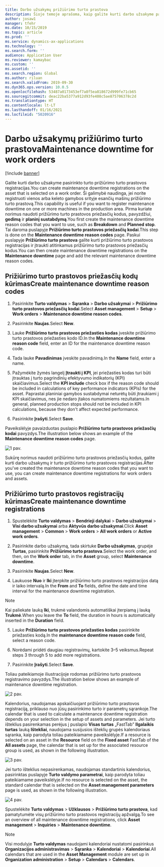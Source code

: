 ```yaml
---
title: Darbo užsakymų prižiūrimo turto prastova
description: Šioje temoje aprašoma, kaip galite kurti darbo užsakyme pasirinkto turto prižiūrimo turto prastovos registracijas.
author: josaw1
manager: tfehr
ms.date: 10/15/2019
ms.topic: article
ms.prod: ''
ms.service: dynamics-ax-applications
ms.technology: ''
ms.search.form: ''
audience: Application User
ms.reviewer: kamaybac
ms.custom: ''
ms.assetid: ''
ms.search.region: Global
ms.author: riluan
ms.search.validFrom: 2019-09-30
ms.dyn365.ops.version: 10.0.5
ms.openlocfilehash: 53487a0173453ef7a8f5ea818672d999fe71cb65
ms.sourcegitcommit: deac22ba5377a912d93fe408c5ae875706378c2d
ms.translationtype: HT
ms.contentlocale: lt-LT
ms.lasthandoff: 01/16/2021
ms.locfileid: "5020916"
---
```

# <a name="maintenance-downtime-for-work-orders"></a><span data-ttu-id="6ad57-103">Darbo užsakymų prižiūrimo turto prastova</span><span class="sxs-lookup"><span data-stu-id="6ad57-103">Maintenance downtime for work orders</span></span>

[!include [banner](../../includes/banner.md)]


<span data-ttu-id="6ad57-104">Galite kurti darbo užsakyme pasirinkto turto prižiūrimo turto prastovos registracijas.</span><span class="sxs-lookup"><span data-stu-id="6ad57-104">You can create maintenance downtime registrations on the asset that is selected on a work order.</span></span> <span data-ttu-id="6ad57-105">Ši galimybė naudinga, jei norite registruoti vienos arba keleto gamybos srityje esančių mašinų prižiūrimo turto prastovą.</span><span class="sxs-lookup"><span data-stu-id="6ad57-105">This capability is useful if you want to register maintenance downtime on one or more machines in the production area.</span></span> <span data-ttu-id="6ad57-106">Pirma kuriate norimus naudoti prižiūrimo turto prastovos priežasčių kodus, pavyzdžiui, **gedimą** ir **planinį sustabdymą**.</span><span class="sxs-lookup"><span data-stu-id="6ad57-106">You first create the maintenance downtime reason codes that you want to use, such as **Breakdown** and **Planned stop**.</span></span> <span data-ttu-id="6ad57-107">Tai daroma puslapyje **Prižiūrimo turto prastovos priežasčių kodai**.</span><span class="sxs-lookup"><span data-stu-id="6ad57-107">This step is done on the **Maintenance downtime reason codes** page.</span></span> <span data-ttu-id="6ad57-108">Paskui puslapyje **Prižiūrimo turto prastova** galite kurti prižiūrimo turto prastovos registracijas ir įtraukti atitinkamus prižiūrimo turto prastovos priežasčių kodus.</span><span class="sxs-lookup"><span data-stu-id="6ad57-108">You can then create maintenance downtime registrations on the **Maintenance downtime** page and add the relevant maintenance downtime reason codes.</span></span>

## <a name="create-maintenance-downtime-reason-codes"></a><span data-ttu-id="6ad57-109">Prižiūrimo turto prastovos priežasčių kodų kūrimas</span><span class="sxs-lookup"><span data-stu-id="6ad57-109">Create maintenance downtime reason codes</span></span>

1. <span data-ttu-id="6ad57-110">Pasirinkite **Turto valdymas** > **Sąranka** > **Darbo užsakymai** > **Prižiūrimo turto prastovos priežasčių kodai**.</span><span class="sxs-lookup"><span data-stu-id="6ad57-110">Select **Asset management** > **Setup** > **Work orders** > **Maintenance downtime reason codes**.</span></span>

2. <span data-ttu-id="6ad57-111">Pasirinkite **Naujas**.</span><span class="sxs-lookup"><span data-stu-id="6ad57-111">Select **New**.</span></span>

3. <span data-ttu-id="6ad57-112">Lauke **Prižiūrimo turto prastovos priežasties kodas** įveskite prižiūrimo turto prastovos priežasties kodo ID.</span><span class="sxs-lookup"><span data-stu-id="6ad57-112">In the **Maintenance downtime reason code** field, enter an ID for the maintenance downtime reason code.</span></span>

4. <span data-ttu-id="6ad57-113">Tada lauke **Pavadinimas** įveskite pavadinimą.</span><span class="sxs-lookup"><span data-stu-id="6ad57-113">In the **Name** field, enter a name.</span></span>

5. <span data-ttu-id="6ad57-114">Pažymėkite žymės langelį **Įtraukti į KPI**, jei priežasties kodas turi būti įtrauktas į turto pagrindinių efektyvumo indikatorių (KPI) skaičiavimus.</span><span class="sxs-lookup"><span data-stu-id="6ad57-114">Select the **KPI include** check box if the reason code should be included in calculations of key performance indicators (KPIs) for the asset.</span></span> <span data-ttu-id="6ad57-115">Paprastai planiniai gamybos sustabdymai neturėtų būti įtraukiami į KPI skaičiavimus, nes jie nedaro įtakos numatomiems rezultatams.</span><span class="sxs-lookup"><span data-stu-id="6ad57-115">In general, planned production stops should not be included in KPI calculations, because they don't affect expected performance.</span></span>

6. <span data-ttu-id="6ad57-116">Pasirinkite **Įrašyti**.</span><span class="sxs-lookup"><span data-stu-id="6ad57-116">Select **Save**.</span></span>

<span data-ttu-id="6ad57-117">Paveikslėlyje pavaizduotas puslapio **Prižiūrimo turto prastovos priežasčių kodai** pavyzdys.</span><span class="sxs-lookup"><span data-stu-id="6ad57-117">The illustration below shows an example of the **Maintenance downtime reason codes** page.</span></span>

![1 pav.](media/15-work-orders.png)

<span data-ttu-id="6ad57-119">Sukūrę norimus naudoti prižiūrimo turto prastovos priežasčių kodus, galite kurti darbo užsakymų ir turto prižiūrimo turto prastovos registracijas.</span><span class="sxs-lookup"><span data-stu-id="6ad57-119">After you've created the maintenance downtime reason codes that you want to use, you can create maintenance downtime registrations for work orders and assets.</span></span>


## <a name="create-maintenance-downtime-registrations"></a><span data-ttu-id="6ad57-120">Prižiūrimo turto prastovos registracijų kūrimas</span><span class="sxs-lookup"><span data-stu-id="6ad57-120">Create maintenance downtime registrations</span></span>

1. <span data-ttu-id="6ad57-121">Spustelėkite **Turto valdymas** > **Bendrieji dalykai** > **Darbo užsakymai** > **Visi darbo užsakymai** arba **Aktyvūs darbo užsakymai**.</span><span class="sxs-lookup"><span data-stu-id="6ad57-121">Click **Asset management** > **Common** > **Work orders** > **All work orders** or **Active work orders**.</span></span>

2. <span data-ttu-id="6ad57-122">Pasirinkite darbo užsakymą, tada skirtuke **Darbo užsakymas**, grupėje **Turtas**, pasirinkite **Prižiūrimo turto prastova**.</span><span class="sxs-lookup"><span data-stu-id="6ad57-122">Select the work order, and then, on the **Work order** tab, in the **Asset** group, select **Maintenance downtime**.</span></span>

3. <span data-ttu-id="6ad57-123">Pasirinkite **Naujas**.</span><span class="sxs-lookup"><span data-stu-id="6ad57-123">Select **New**.</span></span>

4. <span data-ttu-id="6ad57-124">Laukuose **Nuo** ir **Iki** įterpkite prižiūrimo turto prastovos registracijos datą ir laiko intervalą.</span><span class="sxs-lookup"><span data-stu-id="6ad57-124">In the **From** and **To** fields, define the date and time interval for the maintenance downtime registration.</span></span>

>[!NOTE]
><span data-ttu-id="6ad57-125">Kai paliekate lauką **Iki**, trukmė valandomis automatiškai įterpiamą į lauką **Trukmė**.</span><span class="sxs-lookup"><span data-stu-id="6ad57-125">When you leave the **To** field, the duration in hours is automatically inserted in the **Duration** field.</span></span>

5. <span data-ttu-id="6ad57-126">Lauke **Prižiūrimo turto prastovos priežasties kodas** pasirinkite priežasties kodą.</span><span class="sxs-lookup"><span data-stu-id="6ad57-126">In the **maintenance downtime reason code** field, select a reason code.</span></span>

6. <span data-ttu-id="6ad57-127">Norėdami pridėti daugiau registravimų, kartokite 3–5 veiksmus.</span><span class="sxs-lookup"><span data-stu-id="6ad57-127">Repeat steps 3 through 5 to add more registrations.</span></span>

7. <span data-ttu-id="6ad57-128">Pasirinkite **Įrašyti**.</span><span class="sxs-lookup"><span data-stu-id="6ad57-128">Select **Save**.</span></span>

<span data-ttu-id="6ad57-129">Toliau pateikiamoje iliustracijoje rodomas prižiūrimo turto prastovos registravimo pavyzdys.</span><span class="sxs-lookup"><span data-stu-id="6ad57-129">The illustration below shows an example of maintenance downtime registration.</span></span>

![2 pav.](media/16-work-orders.png)

<span data-ttu-id="6ad57-131">Kalendorius, naudojamas apskaičiuojant prižiūrimo turto prastovos registraciją, priklauso nuo jūsų pasirinkimo turto ir parametrų sąrankoje.</span><span class="sxs-lookup"><span data-stu-id="6ad57-131">The calendar that is used to calculate a maintenance downtime registration depends on your selection in the setup of assets and parameters.</span></span> <span data-ttu-id="6ad57-132">Jei turto išteklius pasirenkamas perėjus į puslapio **Visas turtas** „FastTab” **Ilgalaikis turtas** lauką **Ištekliai**, naudojama susijusios išteklių grupės kalendoriaus sąranka, kaip parodyta toliau pateikiamame paveikslėlyje.</span><span class="sxs-lookup"><span data-stu-id="6ad57-132">If a resource is selected on an asset in the **Resource** field on the **Fixed asset** FastTab of the **All assets** page, the calendar that is set up for the associated resource group is used, as shown in the following illustration.</span></span>

![3 pav.](media/17-work-orders.png)

<span data-ttu-id="6ad57-134">Jei turto išteklius nepasirenkamas, naudojamas standartinis kalendorius, pasirinktas puslapyje **Turto valdymo parametrai**, kaip parodyta toliau pateikiamame paveikslėlyje.</span><span class="sxs-lookup"><span data-stu-id="6ad57-134">If no resource is selected on the asset, the standard calendar that is selected on the **Asset management parameters** page is used, as shown in the following illustration.</span></span>

![4 pav.](media/18-work-orders.png)

<span data-ttu-id="6ad57-136">Spustelėkite **Turto valdymas** > **Užklausos** > **Prižiūrimo turto prastova**, kad pamatytumėte visų prižiūrimo turto prastovos registracijų apžvalgą.</span><span class="sxs-lookup"><span data-stu-id="6ad57-136">To see an overview of all maintenance downtime registrations, click **Asset management** > **Inquiries** > **Maintenance downtime**.</span></span>

>[!NOTE]
><span data-ttu-id="6ad57-137">Visi modulyje **Turto valdymas** naudojami kalendoriai nustatomi pasirinkus **Organizacijos administravimas** > **Sąranka** > **Kalendoriai** > **Kalendoriai**.</span><span class="sxs-lookup"><span data-stu-id="6ad57-137">All calendars that are used in the **Asset Management** module are set up in **Organization administration** > **Setup** > **Calendars** > **Calendars**.</span></span>

